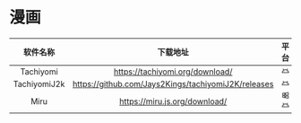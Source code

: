 # 漫画

| 软件名称 | 下载地址 | 平台 |
| :------: | :--: | ---- |
| Tachiyomi         | https://tachiyomi.org/download/ |![](https://raw.githubusercontent.com/gliang0118/softwarelist/main/platformlogo/android.svg)    |
| TachiyomiJ2k | https://github.com/Jays2Kings/tachiyomiJ2K/releases |![](https://raw.githubusercontent.com/gliang0118/softwarelist/main/platformlogo/android.svg)        |
| Miru | https://miru.js.org/download/ | ![](https://raw.githubusercontent.com/gliang0118/softwarelist/main/platformlogo/windows.svg)  ![](https://raw.githubusercontent.com/gliang0118/softwarelist/main/platformlogo/android.svg) |

